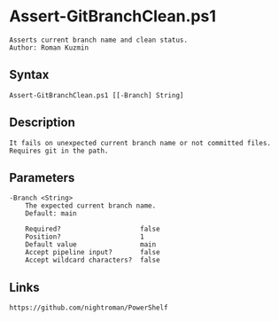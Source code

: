 # Assert-GitBranchClean.ps1

```text
Asserts current branch name and clean status.
Author: Roman Kuzmin
```

## Syntax

```text
Assert-GitBranchClean.ps1 [[-Branch] String]
```

## Description

```text
It fails on unexpected current branch name or not committed files.
Requires git in the path.
```

## Parameters

```text
-Branch <String>
    The expected current branch name.
    Default: main
    
    Required?                    false
    Position?                    1
    Default value                main
    Accept pipeline input?       false
    Accept wildcard characters?  false
```

## Links

```text
https://github.com/nightroman/PowerShelf
```
